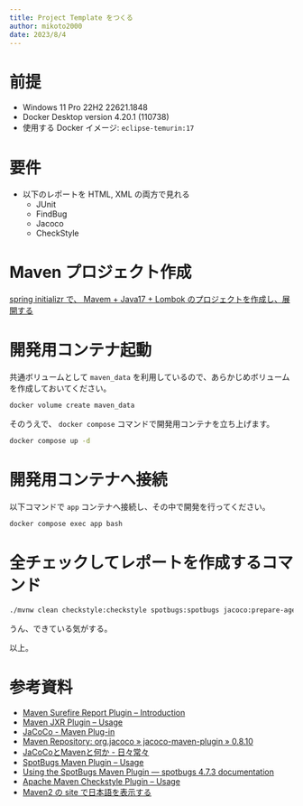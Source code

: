 ```yaml
---
title: Project Template をつくる
author: mikoto2000
date: 2023/8/4
---
```


# 前提

- Windows 11 Pro 22H2 22621.1848
- Docker Desktop version 4.20.1 (110738)
- 使用する Docker イメージ: `eclipse-temurin:17`


# 要件

- 以下のレポートを HTML, XML の両方で見れる
    - JUnit
    - FindBug
    - Jacoco
    - CheckStyle


# Maven プロジェクト作成

[spring initializr で、 Mavem + Java17 + Lombok のプロジェクトを作成し、展開する](https://start.spring.io/#!type=maven-project&language=java&platformVersion=3.1.2&packaging=jar&jvmVersion=17&groupId=dev.mikoto2000.javastudy.protocolbuffers&artifactId=firststep&name=firststep&description=Protocol%20Buffers%20demo%20project%20for%20Spring%20Boot&packageName=dev.mikoto2000.javastudy.protocolbuffers.firststep&dependencies=lombok)


# 開発用コンテナ起動

共通ボリュームとして `maven_data` を利用しているので、あらかじめボリュームを作成しておいてください。

```sh
docker volume create maven_data
```

そのうえで、 `docker compose` コマンドで開発用コンテナを立ち上げます。

```sh
docker compose up -d
```


# 開発用コンテナへ接続

以下コマンドで `app` コンテナへ接続し、その中で開発を行ってください。

```sh
docker compose exec app bash
```


# 全チェックしてレポートを作成するコマンド

```sh
./mvnw clean checkstyle:checkstyle spotbugs:spotbugs jacoco:prepare-agent test jacoco:report surefire-report:report site
```

うん、できている気がする。

以上。


# 参考資料

- [Maven Surefire Report Plugin – Introduction](https://maven.apache.org/surefire/maven-surefire-report-plugin/)
- [Maven JXR Plugin – Usage](https://maven.apache.org/jxr/maven-jxr-plugin/usage.html)
- [JaCoCo - Maven Plug-in](https://www.jacoco.org/jacoco/trunk/doc/maven.html)
- [Maven Repository: org.jacoco » jacoco-maven-plugin » 0.8.10](https://mvnrepository.com/artifact/org.jacoco/jacoco-maven-plugin/0.8.10)
- [JaCoCoとMavenと何か - 日々常々](https://irof.hateblo.jp/entry/2016/10/05/013533)
- [SpotBugs Maven Plugin – Usage](https://spotbugs.github.io/spotbugs-maven-plugin/usage.html)
- [Using the SpotBugs Maven Plugin — spotbugs 4.7.3 documentation](https://spotbugs.readthedocs.io/en/latest/maven.html)
- [Apache Maven Checkstyle Plugin – Usage](https://maven.apache.org/plugins/maven-checkstyle-plugin/usage.html)
- [Maven2 の site で日本語を表示する](http://himtodo.fc2web.com/java/maven2site.html)

